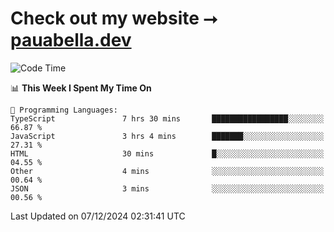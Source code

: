 # Check out my website ⭢ [pauabella.dev](https://pauabella.dev)

<!--START_SECTION:waka-->
![Code Time](http://img.shields.io/badge/Code%20Time-3%2C947%20hrs%202%20mins-blue)

📊 **This Week I Spent My Time On** 

```text
💬 Programming Languages: 
TypeScript               7 hrs 30 mins       █████████████████░░░░░░░░   66.87 % 
JavaScript               3 hrs 4 mins        ███████░░░░░░░░░░░░░░░░░░   27.31 % 
HTML                     30 mins             █░░░░░░░░░░░░░░░░░░░░░░░░   04.55 % 
Other                    4 mins              ░░░░░░░░░░░░░░░░░░░░░░░░░   00.64 % 
JSON                     3 mins              ░░░░░░░░░░░░░░░░░░░░░░░░░   00.56 % 
```


 Last Updated on 07/12/2024 02:31:41 UTC
<!--END_SECTION:waka-->
